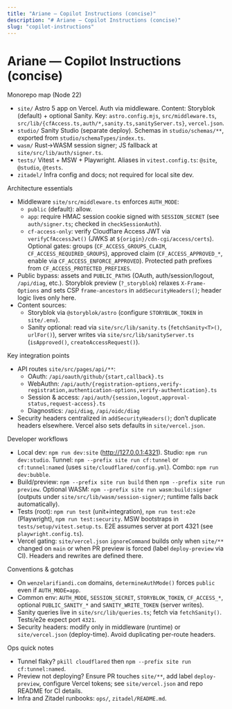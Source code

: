 ```yaml
---
title: "Ariane — Copilot Instructions (concise)"
description: "# Ariane — Copilot Instructions (concise)"
slug: "copilot-instructions"
---
```


# Ariane — Copilot Instructions (concise)

Monorepo map (Node 22)

- `site/` Astro 5 app on Vercel. Auth via middleware. Content: Storyblok (default) + optional Sanity. Key: `astro.config.mjs`, `src/middleware.ts`, `src/lib/{cfAccess.ts,auth/*,sanity.ts,sanityServer.ts}`, `vercel.json`.
- `studio/` Sanity Studio (separate deploy). Schemas in `studio/schemas/**`, exported from `studio/schemaTypes/index.ts`.
- `wasm/` Rust→WASM session signer; JS fallback at `site/src/lib/auth/signer.ts`.
- `tests/` Vitest + MSW + Playwright. Aliases in `vitest.config.ts`: `@site`, `@studio`, `@tests`.
- `zitadel/` Infra config and docs; not required for local site dev.

Architecture essentials

- Middleware `site/src/middleware.ts` enforces `AUTH_MODE`:
  - `public` (default): allow.
  - `app`: require HMAC session cookie signed with `SESSION_SECRET` (see `auth/signer.ts`; checked in `checkSessionAuth`).
  - `cf-access-only`: verify Cloudflare Access JWT via `verifyCfAccessJwt()` (JWKS at `${origin}/cdn-cgi/access/certs`). Optional gates: groups (`CF_ACCESS_GROUPS_CLAIM`, `CF_ACCESS_REQUIRED_GROUPS`), approved claim (`CF_ACCESS_APPROVED_*`, enable via `CF_ACCESS_ENFORCE_APPROVED`). Protected path prefixes from `CF_ACCESS_PROTECTED_PREFIXES`.
- Public bypass: assets and `PUBLIC_PATHS` (OAuth, auth/session/logout, `/api/diag`, etc.). Storyblok preview (`?_storyblok`) relaxes `X-Frame-Options` and sets CSP `frame-ancestors` in `addSecurityHeaders()`; header logic lives only here.
- Content sources:
  - Storyblok via `@storyblok/astro` (configure `STORYBLOK_TOKEN` in `site/.env`).
  - Sanity optional: read via `site/src/lib/sanity.ts` (`fetchSanity<T>()`, `urlFor()`), server writes via `site/src/lib/sanityServer.ts` (`isApproved()`, `createAccessRequest()`).

Key integration points

- API routes `site/src/pages/api/**`:
  - OAuth: `/api/oauth/github/{start,callback}.ts`
  - WebAuthn: `/api/auth/{registration-options,verify-registration,authentication-options,verify-authentication}.ts`
  - Session & access: `/api/auth/{session,logout,approval-status,request-access}.ts`
  - Diagnostics: `/api/diag`, `/api/oidc/diag`
- Security headers centralized in `addSecurityHeaders()`; don’t duplicate headers elsewhere. Vercel also sets defaults in `site/vercel.json`.

Developer workflows

- Local dev: `npm run dev:site` (http://127.0.0.1:4321). Studio: `npm run dev:studio`. Tunnel: `npm --prefix site run cf:tunnel` or `cf:tunnel:named` (uses `site/cloudflared/config.yml`). Combo: `npm run dev:bubble`.
- Build/preview: `npm --prefix site run build` then `npm --prefix site run preview`. Optional WASM: `npm --prefix site run wasm:build:signer` (outputs under `site/src/lib/wasm/session-signer/`; runtime falls back automatically).
- Tests (root): `npm run test` (unit+integration), `npm run test:e2e` (Playwright), `npm run test:security`. MSW bootstraps in `tests/setup/vitest.setup.ts`. E2E assumes server at port 4321 (see `playwright.config.ts`).
- Vercel gating: `site/vercel.json` `ignoreCommand` builds only when `site/**` changed on `main` or when PR preview is forced (label `deploy-preview` via CI). Headers and rewrites are defined there.

Conventions & gotchas

- On `wenzelarifiandi.com` domains, `determineAuthMode()` forces `public` even if `AUTH_MODE=app`.
- Common env: `AUTH_MODE`, `SESSION_SECRET`, `STORYBLOK_TOKEN`, `CF_ACCESS_*`, optional `PUBLIC_SANITY_*` and `SANITY_WRITE_TOKEN` (server writes).
- Sanity queries live in `site/src/lib/queries.ts`; fetch via `fetchSanity()`. Tests/e2e expect port `4321`.
- Security headers: modify only in middleware (runtime) or `site/vercel.json` (deploy-time). Avoid duplicating per-route headers.

Ops quick notes

- Tunnel flaky? `pkill cloudflared` then `npm --prefix site run cf:tunnel:named`.
- Preview not deploying? Ensure PR touches `site/**`, add label `deploy-preview`, configure Vercel tokens; see `site/vercel.json` and repo README for CI details.
- Infra and Zitadel runbooks: `ops/`, `zitadel/README.md`.
